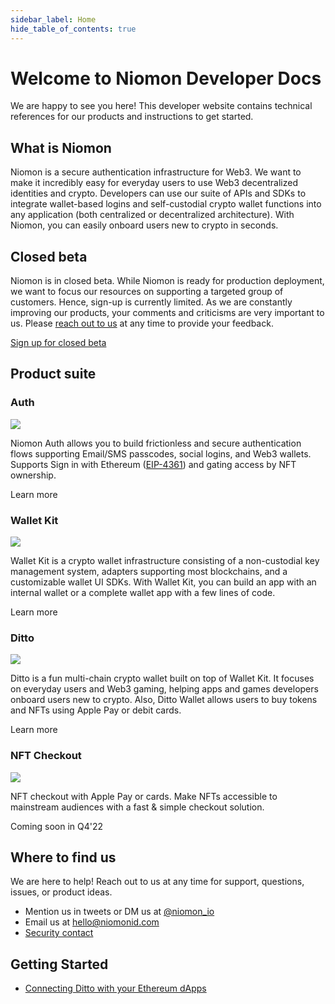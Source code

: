 ```yaml
---
sidebar_label: Home
hide_table_of_contents: true
---
```


# Welcome to Niomon Developer Docs

We are happy to see you here! This developer website contains technical references for our products
and instructions to get started.

## What is Niomon

Niomon is a secure authentication infrastructure for Web3. We want to make it incredibly easy for
everyday users to use Web3 decentralized identities and crypto. Developers can use our suite of
APIs and SDKs to integrate wallet-based logins and self-custodial crypto wallet functions into any
application (both centralized or decentralized architecture). With Niomon, you can easily onboard
users new to crypto in seconds.

## Closed beta

Niomon is in closed beta. While Niomon is ready for production deployment, we want to focus our
resources on supporting a targeted group of customers. Hence, sign-up is currently limited. As we
are constantly improving our products, your comments and criticisms are very important to us.
Please [reach out to us](/docs/support) at any time to provide your feedback.

[Sign up for closed beta](https://niomon.io/signup)

## Product suite

<section class="row">
  <div class="col col--6 margin-bottom--lg">
    <div class="card-demo">
      <div class="card padding--lg">
        <div class="card__header">
          <h3>Auth</h3>
        </div>
        <div class="card__body">
          <p class="text--center">
            <img src={require('/img/web3_login.png').default} style={{maxHeight: '250px'}} />
          </p>
          <p>
            Niomon Auth allows you to build frictionless and secure authentication flows supporting
            Email/SMS passcodes, social logins, and Web3 wallets. Supports Sign in with Ethereum
            (<a href="https://eips.ethereum.org/EIPS/eip-4361">EIP-4361</a>) and gating access by
            NFT ownership.
          </p>
        </div>
        <div class="card__footer">
          <a class="/docs/auth">Learn more</a>
        </div>
      </div>
    </div>
  </div>
  <div class="col col--6 margin-bottom--lg">
    <div class="card-demo">
      <div class="card padding--lg">
        <div class="card__header">
          <h3>Wallet Kit</h3>
        </div>
        <div class="card__body">
          <p class="text--center">
            <img src={require('/img/wallet_kit.png').default} style={{maxHeight: '250px'}} />
          </p>
          <p>
            Wallet Kit is a crypto wallet infrastructure consisting of a non-custodial key
            management system, adapters supporting most blockchains, and a customizable wallet UI
            SDKs.  With Wallet Kit, you can build an app with an internal wallet or a complete
            wallet app with a few lines of code.
          </p>
        </div>
        <div class="card__footer">
          <a class="/docs/auth">Learn more</a>
        </div>
      </div>
    </div>
  </div>
  <div class="col col--6 margin-bottom--lg">
    <div class="card-demo">
      <div class="card padding--lg">
        <div class="card__header">
          <h3>Ditto</h3>
        </div>
        <div class="card__body">
          <p class="text--center">
            <img src={require('/img/ditto_app.png').default} style={{maxHeight: '250px'}} />
          </p>
          <p>
            Ditto is a fun multi-chain crypto wallet built on top of Wallet Kit. It focuses on
            everyday users and Web3 gaming, helping apps and games developers onboard users new to
            crypto. Also, Ditto Wallet allows users to buy tokens and NFTs using Apple Pay or debit
            cards.
          </p>
        </div>
        <div class="card__footer">
          <a class="/docs/walletkit">Learn more</a>
        </div>
      </div>
    </div>
  </div>
  <div class="col col--6 margin-bottom--lg">
    <div class="card-demo">
      <div class="card padding--lg">
        <div class="card__header">
          <h3>NFT Checkout</h3>
        </div>
        <div class="card__body">
          <p class="text--center">
            <img src={require('/img/nft_checkout.png').default} style={{maxHeight: '250px'}} />
          </p>
          <p>
            NFT checkout with Apple Pay or cards. Make NFTs accessible to mainstream audiences with
            a fast & simple checkout solution.
          </p>
        </div>
        <div class="card__footer">
          <span class="badge badge--secondary">Coming soon in Q4'22</span>
        </div>
      </div>
    </div>
  </div>
</section>

## Where to find us

We are here to help! Reach out to us at any time for support, questions, issues, or product ideas.

  * Mention us in tweets or DM us at [@niomon_io](https://twitter.com/niomon_io)
  * Email us at hello@niomonid.com
  * [Security contact](/docs/security#security-contact)

## Getting Started

  * [Connecting Ditto with your Ethereum dApps](/docs/quickstarts/ditto-ethereum.md)
